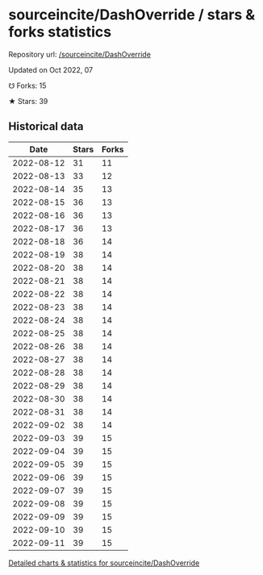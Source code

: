 # sourceincite/DashOverride / stars & forks statistics

Repository url: [/sourceincite/DashOverride](https://github.com/sourceincite/DashOverride)

Updated on Oct 2022, 07

☋ Forks: 15

★ Stars: 39

## Historical data
| Date | Stars | Forks |
|------|-------|-------|
| 2022-08-12 | 31 | 11 | 
| 2022-08-13 | 33 | 12 | 
| 2022-08-14 | 35 | 13 | 
| 2022-08-15 | 36 | 13 | 
| 2022-08-16 | 36 | 13 | 
| 2022-08-17 | 36 | 13 | 
| 2022-08-18 | 36 | 14 | 
| 2022-08-19 | 38 | 14 | 
| 2022-08-20 | 38 | 14 | 
| 2022-08-21 | 38 | 14 | 
| 2022-08-22 | 38 | 14 | 
| 2022-08-23 | 38 | 14 | 
| 2022-08-24 | 38 | 14 | 
| 2022-08-25 | 38 | 14 | 
| 2022-08-26 | 38 | 14 | 
| 2022-08-27 | 38 | 14 | 
| 2022-08-28 | 38 | 14 | 
| 2022-08-29 | 38 | 14 | 
| 2022-08-30 | 38 | 14 | 
| 2022-08-31 | 38 | 14 | 
| 2022-09-02 | 38 | 14 | 
| 2022-09-03 | 39 | 15 | 
| 2022-09-04 | 39 | 15 | 
| 2022-09-05 | 39 | 15 | 
| 2022-09-06 | 39 | 15 | 
| 2022-09-07 | 39 | 15 | 
| 2022-09-08 | 39 | 15 | 
| 2022-09-09 | 39 | 15 | 
| 2022-09-10 | 39 | 15 | 
| 2022-09-11 | 39 | 15 | 


[Detailed charts & statistics for sourceincite/DashOverride](https://reviewgithub.com/rep/sourceincite/DashOverride)
